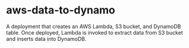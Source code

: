# aws-data-to-dynamo
A deployment that creates an AWS Lambda, S3 bucket, and DynamoDB table. Once deployed, Lambda is invoked to extract data from S3 bucket and inserts data into DynamoDB.
